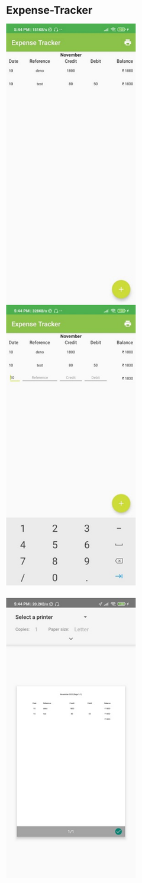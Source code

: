 # Expense-Tracker

<img  width="350px" src="https://github.com/Bhautik004/Expense-Tracker/blob/main/1.jpeg"> <img  width="350px" src="https://github.com/Bhautik004/Expense-Tracker/blob/main/2.jpeg">

<br>
<img  width="350px" src="https://github.com/Bhautik004/Expense-Tracker/blob/main/3.jpeg">
